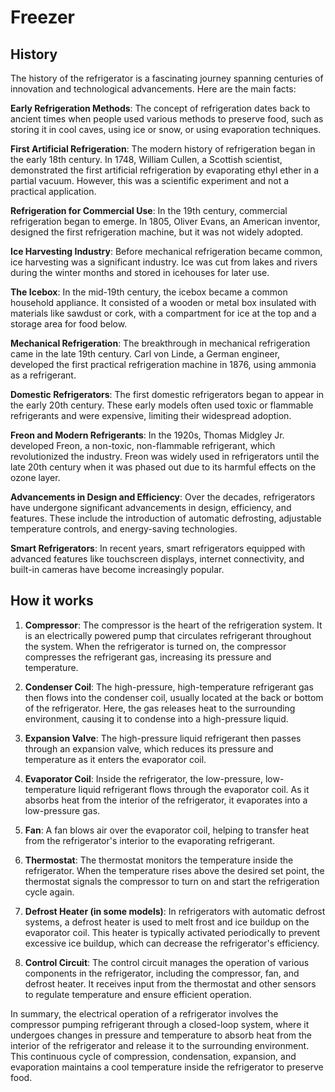 

# Freezer

## History

The history of the refrigerator is a fascinating journey spanning centuries of innovation and technological advancements. Here are the main facts:

**Early Refrigeration Methods**: The concept of refrigeration dates back to ancient times when people used various methods to preserve food, such as storing it in cool caves, using ice or snow, or using evaporation techniques.

**First Artificial Refrigeration**: The modern history of refrigeration began in the early 18th century. In 1748, William Cullen, a Scottish scientist, demonstrated the first artificial refrigeration by evaporating ethyl ether in a partial vacuum. However, this was a scientific experiment and not a practical application.

**Refrigeration for Commercial Use**: In the 19th century, commercial refrigeration began to emerge. In 1805, Oliver Evans, an American inventor, designed the first refrigeration machine, but it was not widely adopted.

**Ice Harvesting Industry**: Before mechanical refrigeration became common, ice harvesting was a significant industry. Ice was cut from lakes and rivers during the winter months and stored in icehouses for later use.

**The Icebox**: In the mid-19th century, the icebox became a common household appliance. It consisted of a wooden or metal box insulated with materials like sawdust or cork, with a compartment for ice at the top and a storage area for food below.

**Mechanical Refrigeration**: The breakthrough in mechanical refrigeration came in the late 19th century. Carl von Linde, a German engineer, developed the first practical refrigeration machine in 1876, using ammonia as a refrigerant.

**Domestic Refrigerators**: The first domestic refrigerators began to appear in the early 20th century. These early models often used toxic or flammable refrigerants and were expensive, limiting their widespread adoption.

**Freon and Modern Refrigerants**: In the 1920s, Thomas Midgley Jr. developed Freon, a non-toxic, non-flammable refrigerant, which revolutionized the industry. Freon was widely used in refrigerators until the late 20th century when it was phased out due to its harmful effects on the ozone layer.

**Advancements in Design and Efficiency**: Over the decades, refrigerators have undergone significant advancements in design, efficiency, and features. These include the introduction of automatic defrosting, adjustable temperature controls, and energy-saving technologies.

**Smart Refrigerators**: In recent years, smart refrigerators equipped with advanced features like touchscreen displays, internet connectivity, and built-in cameras have become increasingly popular.

## How it works

1. **Compressor**: The compressor is the heart of the refrigeration system. It is an electrically powered pump that circulates refrigerant throughout the system. When the refrigerator is turned on, the compressor compresses the refrigerant gas, increasing its pressure and temperature.

2. **Condenser Coil**: The high-pressure, high-temperature refrigerant gas then flows into the condenser coil, usually located at the back or bottom of the refrigerator. Here, the gas releases heat to the surrounding environment, causing it to condense into a high-pressure liquid.

3. **Expansion Valve**: The high-pressure liquid refrigerant then passes through an expansion valve, which reduces its pressure and temperature as it enters the evaporator coil.

4. **Evaporator Coil**: Inside the refrigerator, the low-pressure, low-temperature liquid refrigerant flows through the evaporator coil. As it absorbs heat from the interior of the refrigerator, it evaporates into a low-pressure gas.

5. **Fan**: A fan blows air over the evaporator coil, helping to transfer heat from the refrigerator's interior to the evaporating refrigerant.

6. **Thermostat**: The thermostat monitors the temperature inside the refrigerator. When the temperature rises above the desired set point, the thermostat signals the compressor to turn on and start the refrigeration cycle again.

7. **Defrost Heater (in some models)**: In refrigerators with automatic defrost systems, a defrost heater is used to melt frost and ice buildup on the evaporator coil. This heater is typically activated periodically to prevent excessive ice buildup, which can decrease the refrigerator's efficiency.

8. **Control Circuit**: The control circuit manages the operation of various components in the refrigerator, including the compressor, fan, and defrost heater. It receives input from the thermostat and other sensors to regulate temperature and ensure efficient operation.

In summary, the electrical operation of a refrigerator involves the compressor pumping refrigerant through a closed-loop system, where it undergoes changes in pressure and temperature to absorb heat from the interior of the refrigerator and release it to the surrounding environment. This continuous cycle of compression, condensation, expansion, and evaporation maintains a cool temperature inside the refrigerator to preserve food.